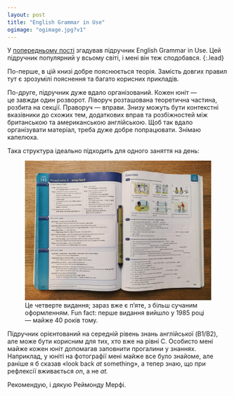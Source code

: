 ```yaml
---
layout: post
title: "English Grammar in Use"
ogimage: "ogimage.jpg?v1"
---
```


У [попередньому пості](/blog/everyday-things-table/) згадував підручник English Grammar in Use. Цей підручник популярний у всьому світі, і мені він теж сподобався.
{:.lead}

По-перше, в цій книзі добре пояснюється теорія. Замість довгих правил тут є зрозумілі пояснення та багато корисних прикладів.

По-друге, підручник дуже вдало організований. Кожен юніт — це завжди один розворот. Ліворуч розташована теоретична частина, розбита на секції. Праворуч — вправи. Знизу можуть бути контекстні вказівники до схожих тем, додаткових вправ та розбіжностей між британською та американською англійською. Щоб так вдало організувати матеріал, треба дуже добре попрацювати. Знімаю капелюха.

<!-- more -->

Така структура ідеально підходить для одного заняття на день:

<figure class="figure--wide">
  <img src="/i/blog/english-grammar-in-use/english-grammar-in-use.jpg" alt="English Grammar in Use, Unit 145">
  <figcaption>Це четверте видання; зараз вже є пʼяте, з більш сучаним оформленням. Fun fact: перше видання вийшло у 1985 році — майже 40 років тому.</figcaption>
</figure>

Підручник орієнтований на середній рівень знань англійської (B1/B2), але може бути корисним для тих, хто вже на рівні C. Особисто мені майже кожен юніт допомагав заповнити прогалини у знаннях. Наприклад, у юніті на фотографії мені майже все було знайоме, але раніше я б сказав «look back *at* something», а тепер знаю, що при рефлексії вживається *on*, а не *at.*

Рекомендую, і дякую Реймонду Мерфі.
